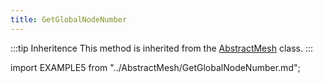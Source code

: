```yaml
---
title: GetGlobalNodeNumber
---
```


:::tip Inheritence
This method is inherited from the [AbstractMesh](../AbstractMesh/AbstractMesh_.md) class.
:::

import EXAMPLE5 from "../AbstractMesh/GetGlobalNodeNumber.md";

<EXAMPLE5 />



